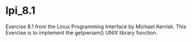 lpi_8.1
=======

Exercise 8.1 from the Linux Programming Interface by Michael Kerrisk. This Exercise is to implement the getpwnam() UNIX library function.
